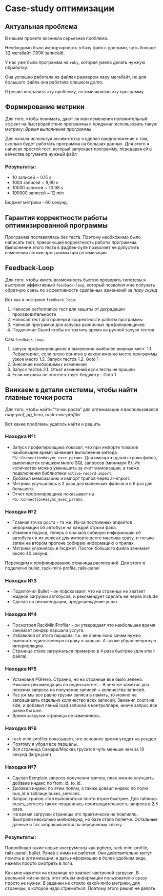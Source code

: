 # Case-study оптимизации

## Актуальная проблема
В нашем проекте возникла серьёзная проблема.

Необходимо было импортировать в базу файл с данными, чуть больше 32 мегабайт (100К записей).

У нас уже была программа на `ruby`, которая умела делать нужную обработку.

Она успешно работала на файлах размером пару мегабайт, но для большого файла она работала слишком долго.

Я решил исправить эту проблему, оптимизировав эту программу.

## Формирование метрики
Для того, чтобы понимать, дают ли мои изменения положительный эффект на быстродействие программы я придумал использовать такую метрику: *Время выполнения программы*

Для начала используя ассимптотку я сделал предположение о том, сколько будет работать программа на больших данных.
Для этого я написал простой тест, который запускает программу, передавая ей в качестве аргумента нужный файл

### Результаты:
* 10 записей ~ 0.15 s
* 1000 записей ~ 8,90 s
* 10000 записей ~ 73.98 s
* 100000 записей ~ 12 min

Бюджет метрики - 60 секунд.

## Гарантия корректности работы оптимизированной программы
Программа поставлялась без теста. Поэтому необхожимо было написать тест, прверяющий корректность работы программы. Выполнение этого теста в фидбек-лупе позволяет не допустить изменения логики программы при оптимизации.

## Feedback-Loop
Для того, чтобы иметь возможность быстро проверять гипотезы я выстроил эффективный `feedback-loop`, который позволил мне получать обратную связь по эффективности сделанных изменений за *пару скунд*

Вот как я построил `feedback_loop`:
1. Написал performance тест для защиты от деградации производительности
2. Написал тест для проверки корректности работы программы
2. Написал програмки для запуска различных профилировщиков.
3. Подключил Guard чтобы не тратить время на ручной запуск тестов

Сам `feedback_loop`:
1. запуск профилировщиков и выявление наиболее жирных мест.
1.1. Рефакторинг, если плохо понятно в каком именно месте программы узкое место
1.2. Запуск тестов
1.2. Goto 1
2. Внесение необходимых изменений
3. Запуск тестов
3.1. Откат изменений если тесты не прошли
4. Если метрика не соответствует бюджету - Goto 1

## Вникаем в детали системы, чтобы найти главные точки роста
Для того, чтобы найти "точки роста" для оптимизации я воспользовался *ruby-prof, pg_hero, rack-mini-profiler*

Вот какие проблемы удалось найти и решить

### Находка №1
- Запуск профилировщика показал, что при импорте товаров наибольшее время занимает выполнение метода `PG::Connection#async_exec_params`. Для импорта одной строки файла, выполняется слишком много SQL запросов (минимум 6). Их количество можно уменьшить за счет мемоизации, а также подключения библиотеки `active-record-import`.
- Добавил мемоизацию и импорт трипов через ar-import.
- Метрика улучшилась в 2 раза для маленьких файлов и в 6 раз для большого.
- Отчет профилировщика показывает на `PG::Connection#async_exec_params`.

### Находка №2
- Главная точка роста - та же. Из-за постоянных апдейтов информации об автобусе на каждой строки фала.
- Изменил подход, теперь я сначала собирую информацию об автобусах и их услугах для импорта всего массива сразу, и только затем на втором прогоне собираю информацию о трипах.
- Метрика уложилась в бюджет. Прогон большого файла занимает около 40 секунд.

Переходим к профилированию страницы расписаний. Для этого я подключю bullet, rack-mini-profile, rails-panel

### Находка №3
- Подключил Bullet - он подсказвает, что на странице не хватает жадной загрузки автобусов, и рекомендует сделать ее через include
- Сделал по рекомендации, предупреждение ушло.

### Находка №4
- Посмотрел RackMiniProfiler - он утверждает что наибольшее время занимает рендер паршала услуги.
- Избавился от этого паршала, т.к. не очень ясно зачем нужно выносить единственную строку в паршал. А также убрал ненужную интерполяцию.
- Страница стала загружаться примерно в 4 раза быстрее (для small файла)

### Находка №5
- Установил PGHero. Странно, но на странице все было зелено. Никаких рекомендация по индексам нет... В нем же заметил два похожих запроса на получение записей + количества записей.
- Раз уж мы все равно грузим записи в память, то можно не запрашивать отдельно количество всех записей. Заменил count на size, и добавил явный load записей в контроллере, иначе запрос все равно бы шел.
- Время загрузки страницы не изменилось.

### Находка №6
- rack-mini-profiler показывает, что основное время уходит на рендер
- Поэтому я убрал все паршалы.
- Вся страница Самара/Москва грузится чуть меньше чем за 10 секунд (large.json)

### Находка №7
- Сделал Exmplain запроса получения трипов, план можно улучшить добавив индекс по from_id, to_id.
- Добавил индекс по этим полям, а также доваил индекс по полю bus_id в таблице buses_services.
- Запрос трипов стал выполняться почти втрое быстрее. Для таблицы buses_services также повысилась производительность запроса в 2,5 раза.
- На время загрузки страницы это практически не повлияло. Выиграли несколько милисекунд, но базе стало полегче. Остальные данные и так запрашиваются по первичному ключу.

### Результаты:

Попробовал такие новые инструменты как pghero, rack-mini-profile, rails-panel, bullet. Ранее с ними не работал. Они действительно могут помочь в оптимизации, и дать информацию в более удобном виде, нежели просто смотреть в логи.

Как мне кажется на странице не хватает частичной загрузки. В реальной жизни весь этот объем информации пользователю сразу просто не нужен. В задании не стояло какой-либо метрики, для страницы, к которой надо стремиться. Поэтому этого решил не делать.
